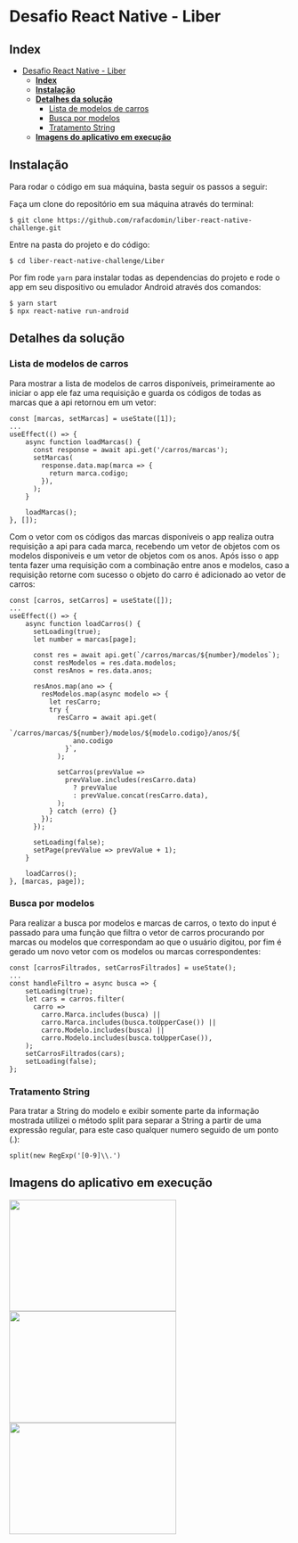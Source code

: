 # Desafio React Native - Liber

## **Index**
- [Desafio React Native - Liber](#desafio-react-native---liber)
  - [**Index**](#index)
  - [**Instalação**](#instala%c3%a7%c3%a3o)
  - [**Detalhes da solução**](#detalhes-da-solu%c3%a7%c3%a3o)
    - [Lista de modelos de carros](#lista-de-modelos-de-carros)
    - [Busca por modelos](#busca-por-modelos)
    - [Tratamento String](#tratamento-string)
  - [**Imagens do aplicativo em execução**](#imagens-do-aplicativo-em-execu%c3%a7%c3%a3o)


## **Instalação**

Para rodar o código em sua máquina, basta seguir os passos a seguir:

Faça um clone do repositório em sua máquina através do terminal:
```
$ git clone https://github.com/rafacdomin/liber-react-native-challenge.git
```
Entre na pasta do projeto e do código:
```
$ cd liber-react-native-challenge/Liber
```
Por fim rode ```yarn``` para instalar todas as dependencias do projeto e rode o app em seu dispositivo ou emulador Android através dos comandos:
```
$ yarn start
$ npx react-native run-android
```

## **Detalhes da solução**

### Lista de modelos de carros

Para mostrar a lista de modelos de carros disponíveis, primeiramente ao iniciar o app ele faz uma requisição e guarda os códigos de todas as marcas que a api retornou em um vetor:

```
const [marcas, setMarcas] = useState([1]);
...
useEffect(() => {
    async function loadMarcas() {
      const response = await api.get('/carros/marcas');
      setMarcas(
        response.data.map(marca => {
          return marca.codigo;
        }),
      );
    }

    loadMarcas();
}, []);
```


Com o vetor com os códigos das marcas disponíveis o app realiza outra requisição a api para cada marca, recebendo um vetor de objetos com os modelos disponiveis e um vetor de objetos com os anos. Após isso o app tenta fazer uma requisição com a combinação entre anos e modelos, caso a requisição retorne com sucesso o objeto do carro é adicionado ao vetor de carros:
```
const [carros, setCarros] = useState([]);
...
useEffect(() => {
    async function loadCarros() {
      setLoading(true);
      let number = marcas[page];

      const res = await api.get(`/carros/marcas/${number}/modelos`);
      const resModelos = res.data.modelos;
      const resAnos = res.data.anos;

      resAnos.map(ano => {
        resModelos.map(async modelo => {
          let resCarro;
          try {
            resCarro = await api.get(
              `/carros/marcas/${number}/modelos/${modelo.codigo}/anos/${
                ano.codigo
              }`,
            );

            setCarros(prevValue =>
              prevValue.includes(resCarro.data)
                ? prevValue
                : prevValue.concat(resCarro.data),
            );
          } catch (erro) {}
        });
      });

      setLoading(false);
      setPage(prevValue => prevValue + 1);
    }

    loadCarros();
}, [marcas, page]);
```

### Busca por modelos

Para realizar a busca por modelos e marcas de carros, o texto do input é passado para uma função que filtra o vetor de carros procurando por marcas ou modelos que correspondam ao que o usuário digitou, por fim é gerado um novo vetor com os modelos ou marcas correspondentes:

```
const [carrosFiltrados, setCarrosFiltrados] = useState();
...
const handleFiltro = async busca => {
    setLoading(true);
    let cars = carros.filter(
      carro =>
        carro.Marca.includes(busca) ||
        carro.Marca.includes(busca.toUpperCase()) ||
        carro.Modelo.includes(busca) ||
        carro.Modelo.includes(busca.toUpperCase()),
    );
    setCarrosFiltrados(cars);
    setLoading(false);
};
```

### Tratamento String

Para tratar a String do modelo e exibir somente parte da informação mostrada utilizei o método split para separar a String a partir de uma expressão regular, para este caso qualquer numero seguido de um ponto (.):
```
split(new RegExp('[0-9]\\.')
```

## **Imagens do aplicativo em execução**

<img src="/imgs/lista-modelos.jpg" height="200" width="300"/>
<img src="/imgs/buca-modelo.jpg" height="200" width="300"/>
<img src="/imgs/detalhes.jpg" height="200" width="300"/>
